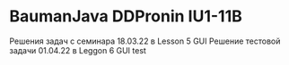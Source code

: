 # BaumanJava DDPronin IU1-11B

Решения задач с семинара 18.03.22 в Lesson 5 GUI
Решение тестовой задачи 01.04.22 в Leggon 6 GUI test
